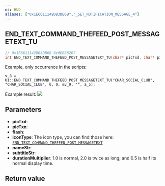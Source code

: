 ```yaml
---
ns: HUD
aliases: ["0x1E6611149DB3DB6B","_SET_NOTIFICATION_MESSAGE_4"]
---
```

## END_TEXT_COMMAND_THEFEED_POST_MESSAGETEXT_TU

```c
// 0x1E6611149DB3DB6B 0x0EB382B7
int END_TEXT_COMMAND_THEFEED_POST_MESSAGETEXT_TU(char* picTxd, char* picTxn, BOOL flash, int iconType, char* nameStr, char* subtitleStr, float durationMultiplier);
```

Example, only occurrence in the scripts:

```
v_8 = UI::END_TEXT_COMMAND_THEFEED_POST_MESSAGETEXT_TU("CHAR_SOCIAL_CLUB", "CHAR_SOCIAL_CLUB", 0, 0, &v_9, "", a_5);
```

Example result:
![](https://i.imgur.com/YrN4Bcm.png)


## Parameters
* **picTxd**: 
* **picTxn**: 
* **flash**: 
* **iconType**: The icon type, you can find those here: [`END_TEXT_COMMAND_THEFEED_POST_MESSAGETEXT`](#_0x1CCD9A37359072CF)
* **nameStr**: 
* **subtitleStr**: 
* **durationMultiplier**: 1.0 is normal, 2.0 is twice as long, and 0.5 is half its normal display time.

## Return value
